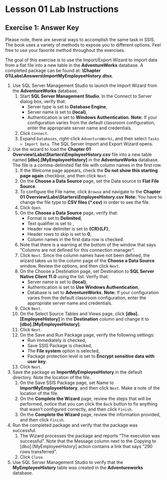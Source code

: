 # Lesson 01 Lab Instructions

## Exercise 1: Answer Key

Please note, there are several ways to accomplish the same task in SSIS. The book uses a variety of methods to
 expose you to different options. Feel free to use your favorite method throughout the exercises.

The goal of this exercise is to use the Import/Export Wizard to import data from a flat file into a new table in
 the **AdventureWorks** database. A completed package can be found at: **\Chapter
 01\Labs\Answers\ImportMyEmployeeHistory.dtsx**.

1. Use SQL Server Management Studio to launch the Import Wizard from the **AdventureWorks**
 database.
    1. Start **SQL Server Management Studio**. In the Connect to Server dialog box, verify that:
        * Server type is set to **Database Engine**,
        * Server name is set to **(local)**,
        * Authentication is set to **Windows Authentication**.
         **Note:** If your configuration varies from the default classroom configuration, enter the
         appropriate server name and credentials.
    2. Click `Connect`.
    3. Expand `Databases`, right-click `AdventureWorks`, and then select `Tasks >
     Import Data`. The SQL Server Import and Export Wizard opens.
2. Use the wizard to load the **Chapter 01 Overview\Labs\Starters\EmployeeHistory.csv**
 file into a
 new table named **[dbo].[MyEmployeeHistory]** in the
 **AdventureWorks** database. The file is a comma-delimited flat file with column names in the first
 row.
    1. If the Welcome page appears, check the **Do not show this starting page again** checkbox, and
     then click `Next`.
    2. On the **Choose a Data Source** page, set the Data source to **Flat File
     Source**.
    3. To configure the File name, click `Browse` and navigate to the
     **Chapter 01 Overview\Labs\Starters\EmployeeHistory.csv**
    **Note:** You have to change the file type to
     **CSV files (\*.csv)** in order to see the file.
    4. Click `Open`.
    5. On the **Choose a Data Source** page, verify that:
        * Format is set to **Delimited**,
        * Text qualifier is set to **<none>**,
        * Header row delimiter is set to **{CR}{LF}**,
        * Header rows to skip is set to **0**,
        * Column names in the first data row is checked.
    6. Note that there is a warning at the bottom of the window that says “Columns are not defined for this
     connection manager”.
    7. Click `Next`. Since the column names have not been defined, the wizard takes us to the column
     page of the **Choose a Data Source** window. Review the options, and then click
     `Next`.
    8. On the Choose a Destination page, set Destination to **SQL Server Native Client 11.0** using
     the list. Verify that:
        * Server name is set to **(local)**,
        * Authentication is set to **Use Windows Authentication**,
        * Database is set to **AdventureWorks**.
         **Note:** If your configuration varies from the default classroom configuration, enter the
         appropriate server name and credentials.
    9. Click `Next`.
    10. On the Select Source Tables and Views page, click **[dbo].[EmployeeHistory]** in the
     **Destination** column and change it to
     **[dbo].[MyEmployeeHistory]**.
    11. Click `Next`.
    12. On the Save and Run Package page, verify the following settings:
        * Run immediately is checked,
        * Save SSIS Package is checked,
        * The **File system** option is selected,
        * Package protection level is set to **Encrypt sensitive data with user key**.
    13. Click `Next`.
3. Save the package as **ImportMyEmployeeHistory** in the default directory. Note the location of
 the file.
    1. On the Save SSIS Package page, set Name to **ImportMyEmployeeHistory**, and then click
     `Next`. Make a note of the location of the file.
    2. On the **Complete the Wizard** page, review the steps that will be performed, notice that you
     can click the
     `Back` button to fix anything that wasn’t configured correctly, and then click
     `Finish`.
    3. On the **Complete the Wizard** page, review the information provided, and then click
     `Finish`.
4. Run the completed package and verify that the package was successful.
    1. The Wizard processes the package and reports “The execution was successful”. Note that the Message column
     next to the Copying to [dbo].[MyEmployeeHistory] action contains a link that says “290 rows transferred”.
    2. Click `Close`.
5. Use SQL Server Management Studio to verify that the **MyEmployeeHistory** table was created in
 the **Adventureworks** database.